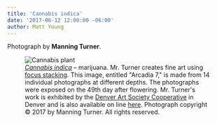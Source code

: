 ```yaml
---
title: 'Cannabis indica'
date: '2017-06-12 12:00:00 -06:00'
author: Matt Young
---
```

Photograph by <b>Manning Turner</b>.
<figure>
<img src="/PT/uploads/2017/Turner_Cannabis_600.jpg" alt="Cannabis plant"/>
<figcaption>
<a href="https://en.wikipedia.org/wiki/Cannabis_indica"><i>Cannabis indica</i></a> &ndash; marijuana. Mr. Turner creates fine art using <a href="https://en.wikipedia.org/wiki/Focus_stacking">focus stacking</a>. This image, entitled "Arcadia 7," is made from 14 individual photographs at different depths. The photographs were exposed on the 49th day after flowering. Mr. Turner's work is exhibited by the <a href="http://coop.denverartsociety.org/">Denver Art Society Cooperative</a> in Denver and is also available on line <a href="http://www.kindillusions.com">here</a>. Photograph copyright &copy; 2017 by Manning Turner. All rights reserved.
</figcaption>
</figure>
